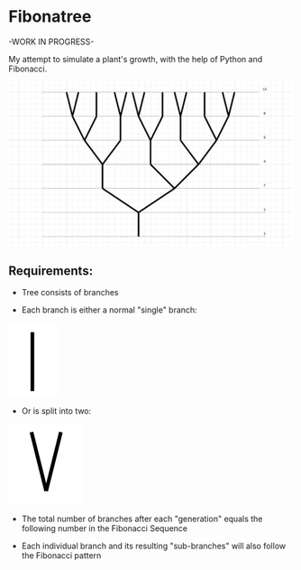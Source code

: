 # Fibonatree

-WORK IN PROGRESS-

My attempt to simulate a plant's growth, with the help of Python and Fibonacci.

![Tree diagram](images/full-tree-diagram.png)

## Requirements:

- Tree consists of branches

- Each branch is either a normal "single" branch:

![Single Branch](images/single-branch.png)

- Or is split into two:

![Double Branch](images/double-branch.png)

- The total number of branches after each "generation" equals the following number in the Fibonacci Sequence

- Each individual branch and its resulting "sub-branches" will also follow the Fibonacci pattern
